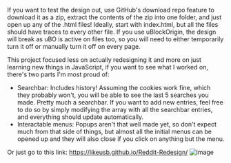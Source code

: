 If you want to test the design out, use GitHub's download repo feature to download it as a zip, extract the contents of the zip into one folder, and just open up any of the .html files! Ideally, start with index.html, but all the files should have traces to every other file. 
If you use uBlockOrigin, the design will break as uBO is active on files too, so you will need to either temporarily turn it off or manually turn it off on every page. 

This project focused less on actually redesigning it and more on just learning new things in JavaScript, if you want to see what I worked on, there's two parts I'm most proud of:
- Searchbar:
  Includes history! Assuming the cookies work fine, which they probably won't, you will be able to see the last 5 searches you made.
  Pretty much a searchbar. If you want to add new entries, feel free to do so by simply modifying the array with all the searchbar entries, and everything should update automatically.
- Interactable menus:
  Popups aren't that well made yet, so don't expect much from that side of things, but almost all the initial menus can be opened up and they will also close if you click on anything but the menu.

Or just go to this link: https://likeusb.github.io/Reddit-Redesign/
![image](https://github.com/user-attachments/assets/b56c75f7-538f-431e-9867-b818d4e32786)
